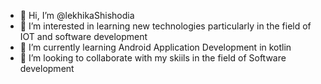 - 👋 Hi, I’m @lekhikaShishodia
- 👀 I’m interested in learning new technologies particularly in the field of IOT and software development
- 🌱 I’m currently learning Android Application Development in kotlin
- 💞️ I’m looking to collaborate with my skiils in the field of Software development


<!---
lekhikaShishodia/lekhikaShishodia is a ✨ special ✨ repository because its `README.md` (this file) appears on your GitHub profile.
You can click the Preview link to take a look at your changes.
--->
